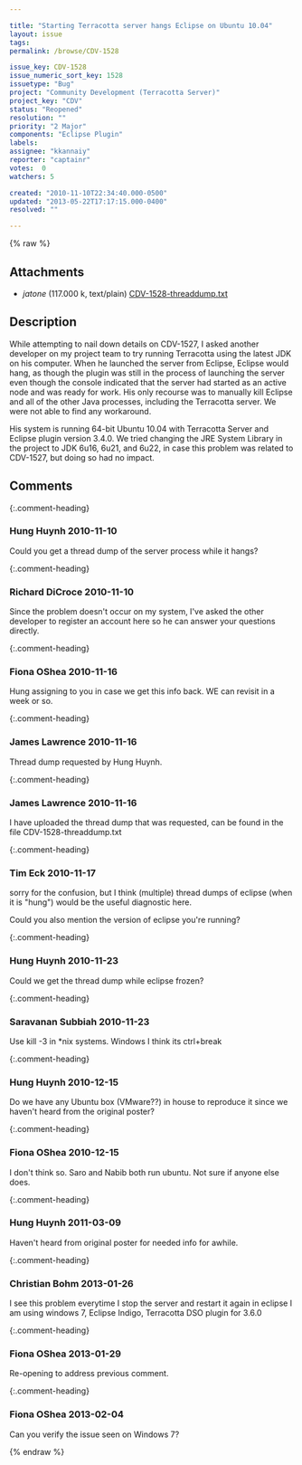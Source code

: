 ```yaml
---

title: "Starting Terracotta server hangs Eclipse on Ubuntu 10.04"
layout: issue
tags: 
permalink: /browse/CDV-1528

issue_key: CDV-1528
issue_numeric_sort_key: 1528
issuetype: "Bug"
project: "Community Development (Terracotta Server)"
project_key: "CDV"
status: "Reopened"
resolution: ""
priority: "2 Major"
components: "Eclipse Plugin"
labels: 
assignee: "kkannaiy"
reporter: "captainr"
votes:  0
watchers: 5

created: "2010-11-10T22:34:40.000-0500"
updated: "2013-05-22T17:17:15.000-0400"
resolved: ""

---
```




{% raw %}


## Attachments

* <em>jatone</em> (117.000 k, text/plain) [CDV-1528-threaddump.txt](/attachments/CDV/CDV-1528/CDV-1528-threaddump.txt)




## Description

<div markdown="1" class="description">

While attempting to nail down details on CDV-1527, I asked another developer on my project team to try running Terracotta using the latest JDK on his computer. When he launched the server from Eclipse, Eclipse would hang, as though the plugin was still in the process of launching the server even though the console indicated that the server had started as an active node and was ready for work. His only recourse was to manually kill Eclipse and all of the other Java processes, including the Terracotta server. We were not able to find any workaround.

His system is running 64-bit Ubuntu 10.04 with Terracotta Server and Eclipse plugin version 3.4.0. We tried changing the JRE System Library in the project to JDK 6u16, 6u21, and 6u22, in case this problem was related to CDV-1527, but doing so had no impact.

</div>

## Comments


{:.comment-heading}
### **Hung Huynh** <span class="date">2010-11-10</span>

<div markdown="1" class="comment">

Could you get a thread dump of the server process while it hangs?

</div>


{:.comment-heading}
### **Richard DiCroce** <span class="date">2010-11-10</span>

<div markdown="1" class="comment">

Since the problem doesn't occur on my system, I've asked the other developer to register an account here so he can answer your questions directly.

</div>


{:.comment-heading}
### **Fiona OShea** <span class="date">2010-11-16</span>

<div markdown="1" class="comment">

Hung assigning to you in case we get this info back. WE can revisit in a week or so.

</div>


{:.comment-heading}
### **James Lawrence** <span class="date">2010-11-16</span>

<div markdown="1" class="comment">

Thread dump requested by Hung Huynh.

</div>


{:.comment-heading}
### **James Lawrence** <span class="date">2010-11-16</span>

<div markdown="1" class="comment">

I have uploaded the thread dump that was requested, can be found in the file CDV-1528-threaddump.txt

</div>


{:.comment-heading}
### **Tim Eck** <span class="date">2010-11-17</span>

<div markdown="1" class="comment">

sorry for the confusion, but I think (multiple) thread dumps of eclipse (when it is "hung") would be the useful diagnostic here. 

Could you also mention the version of eclipse you're running?

</div>


{:.comment-heading}
### **Hung Huynh** <span class="date">2010-11-23</span>

<div markdown="1" class="comment">

Could we get the thread dump while eclipse frozen? 

</div>


{:.comment-heading}
### **Saravanan Subbiah** <span class="date">2010-11-23</span>

<div markdown="1" class="comment">

Use kill -3 in \*nix systems. Windows I think its ctrl+break

</div>


{:.comment-heading}
### **Hung Huynh** <span class="date">2010-12-15</span>

<div markdown="1" class="comment">

Do we have any Ubuntu box (VMware??) in house to reproduce it since we haven't heard from the original poster? 

</div>


{:.comment-heading}
### **Fiona OShea** <span class="date">2010-12-15</span>

<div markdown="1" class="comment">

I don't think so. Saro and Nabib both run ubuntu. Not sure if anyone else does. 

</div>


{:.comment-heading}
### **Hung Huynh** <span class="date">2011-03-09</span>

<div markdown="1" class="comment">

Haven't heard from original poster for needed info for awhile.

</div>


{:.comment-heading}
### **Christian Bohm** <span class="date">2013-01-26</span>

<div markdown="1" class="comment">

I see this problem everytime I stop the server and restart it again in eclipse
I am using windows 7, Eclipse Indigo, Terracotta DSO plugin for 3.6.0

</div>


{:.comment-heading}
### **Fiona OShea** <span class="date">2013-01-29</span>

<div markdown="1" class="comment">

Re-opening to address previous comment.

</div>


{:.comment-heading}
### **Fiona OShea** <span class="date">2013-02-04</span>

<div markdown="1" class="comment">

Can you verify the issue seen on Windows 7?


</div>



{% endraw %}
